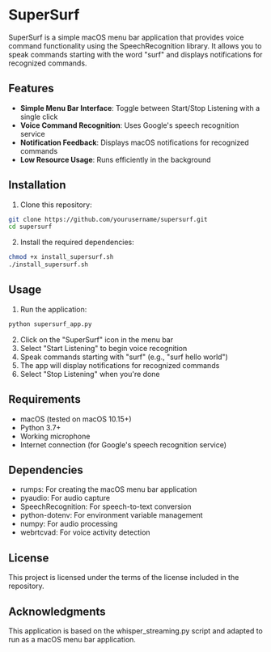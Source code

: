 # SuperSurf

SuperSurf is a simple macOS menu bar application that provides voice command functionality using the SpeechRecognition library. It allows you to speak commands starting with the word "surf" and displays notifications for recognized commands.

## Features

- **Simple Menu Bar Interface**: Toggle between Start/Stop Listening with a single click
- **Voice Command Recognition**: Uses Google's speech recognition service
- **Notification Feedback**: Displays macOS notifications for recognized commands
- **Low Resource Usage**: Runs efficiently in the background

## Installation

1. Clone this repository:
```bash
git clone https://github.com/yourusername/supersurf.git
cd supersurf
```

2. Install the required dependencies:
```bash
chmod +x install_supersurf.sh
./install_supersurf.sh
```

## Usage

1. Run the application:
```bash
python supersurf_app.py
```

2. Click on the "SuperSurf" icon in the menu bar
3. Select "Start Listening" to begin voice recognition
4. Speak commands starting with "surf" (e.g., "surf hello world")
5. The app will display notifications for recognized commands
6. Select "Stop Listening" when you're done

## Requirements

- macOS (tested on macOS 10.15+)
- Python 3.7+
- Working microphone
- Internet connection (for Google's speech recognition service)

## Dependencies

- rumps: For creating the macOS menu bar application
- pyaudio: For audio capture
- SpeechRecognition: For speech-to-text conversion
- python-dotenv: For environment variable management
- numpy: For audio processing
- webrtcvad: For voice activity detection

## License

This project is licensed under the terms of the license included in the repository.

## Acknowledgments

This application is based on the whisper_streaming.py script and adapted to run as a macOS menu bar application.
